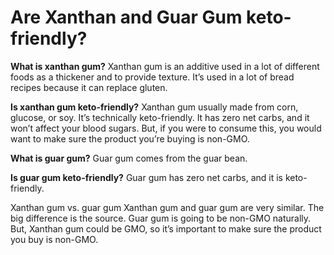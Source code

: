 # Are Xanthan and Guar Gum keto-friendly?

**What is xanthan gum?** Xanthan gum is an additive used in a lot of different foods as a thickener and to provide texture. It’s used in a lot of bread recipes because it can replace gluten. 

**Is xanthan gum keto-friendly?**  Xanthan gum usually made from corn, glucose, or soy. It’s technically keto-friendly. It has zero net carbs, and it won’t affect your blood sugars. But, if you were to consume this, you would want to make sure the product you’re buying is non-GMO. 

**What is guar gum?** Guar gum comes from the guar bean. 

**Is guar gum keto-friendly?**  Guar gum has zero net carbs, and it is keto-friendly. 

Xanthan gum vs. guar gum Xanthan gum and guar gum are very similar. The big difference is the source. Guar gum is going to be non-GMO naturally. But, Xanthan gum could be GMO, so it’s important to make sure the product you buy is non-GMO.